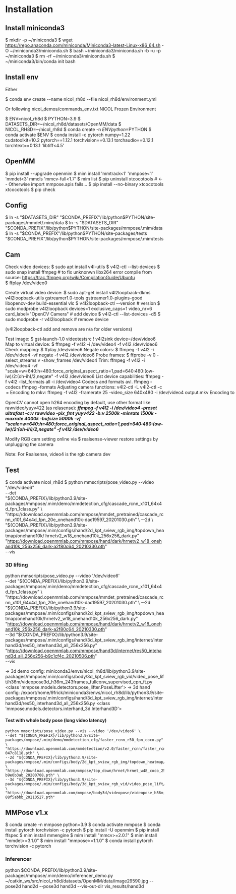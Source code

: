 # Installation

## Install miniconda3
$ mkdir -p ~/miniconda3
$ wget https://repo.anaconda.com/miniconda/Miniconda3-latest-Linux-x86_64.sh -O ~/miniconda3/miniconda.sh
$ bash ~/miniconda3/miniconda.sh -b -u -p ~/miniconda3
$ rm -rf ~/miniconda3/miniconda.sh
$ ~/miniconda3/bin/conda init bash

## Install env

Either 

$ conda env create --name nicol_rh8d --file nicol_rh8d/environment.yml

Or following nicol_demos/commands_env.txt NICOL Frozen Environment

$ ENV=nicol_rh8d
$ PYTHON=3.9
$ DATASETS_DIR=~/nicol_rh8d/datasets/OpenMM/data
$ NICOL_RH8D=~/nicol_rh8d
$ conda create -n $ENV python=$PYTHON
$ conda activate $ENV
$ conda install -c pytorch numpy=1.22 cudatoolkit=10.2 pytorch==1.12.1 torchvision==0.13.1 torchaudio==0.12.1 torchtext==0.13.1 'libtiff<4.5'

## OpenMM
$ pip install --upgrade openmim
$ mim install 'mmtrack<1' 'mmpose<1' 'mmdet<3' mmcls 'mmcv-full<1.7'
$ mim list
$ pip uninstall xtcocotools  # <-- Otherwise import mmpose.apis fails...
$ pip install --no-binary xtcocotools xtcocotools
$ pip check

## Config
$ ln -s "$DATASETS_DIR" "$CONDA_PREFIX"/lib/python$PYTHON/site-packages/mmdet/.mim/data
$ ln -s "$DATASETS_DIR" "$CONDA_PREFIX"/lib/python$PYTHON/site-packages/mmpose/.mim/data
$ ln -s "$CONDA_PREFIX"/lib/python$PYTHON/site-packages/tests "$CONDA_PREFIX"/lib/python$PYTHON/site-packages/mmpose/.mim/tests

## Cam
Check video devices:
$ sudo apt install v4l-utils
$ v4l2-ctl --list-devices
$ sudo snap install ffmpeg # to fix unknonwn libx264 error compile from source: https://trac.ffmpeg.org/wiki/CompilationGuide/Ubuntu  
$ ffplay /dev/video0

Create virtual video device:
$ sudo apt-get install v4l2loopback-dkms v4l2loopback-utils gstreamer1.0-tools gstreamer1.0-plugins-good libopencv-dev build-essential vlc 
$ v4l2loopback-ctl --version # version
$ sudo modprobe v4l2loopback devices=1 exclusive_caps=1 video_nr=6 card_label="OpenCV Camera" # add device
$ v4l2-ctl --list-devices -d5
$ sudo modprobe -r v4l2loopback # remove device

(v4l2loopback-ctl add and remove are n/a for older versions)

Test image:
$ gst-launch-1.0 videotestsrc ! v4l2sink device=/dev/video6
Map to virtual device:
$ ffmpeg -f v4l2 -i /dev/video4 -f v4l2 /dev/video6
Check mapping:
$ ffplay /dev/video6
Negate colors:
$ ffmpeg -f v4l2 -i /dev/video4 -vf negate -f v4l2 /dev/video6
Probe frames:
$ ffprobe -v 0 -select_streams v -show_frames /dev/video4
Trim:
ffmpeg -f v4l2 -i /dev/video4 -vf "scale=w=640:h=480:force_original_aspect_ratio=1,pad=640:480:(ow-iw)/2:(oh-ih)/2,negate" -f v4l2 /dev/video6
List device capabilities:
ffmpeg -f v4l2 -list_formats all -i /dev/video4
Codecs and formats avl.
ffmpeg -codecs
ffmpeg -formats
Adjusting camera functions:
v4l2-ctl -L
v4l2-ctl -c <option>=<value>
Encoding to mkv:
ffmpeg -f v4l2 -framerate 25 -video_size 640x480 -i /dev/video4 output.mkv
Encoding to mp4:
ffmpeg -i input.mov -preset slow -codec:a libfdk_aac -b:a 128k -codec:v libx264 -pix_fmt yuv420p -b:v 2500k -minrate 1500k -maxrate 4000k -bufsize 5000k -vf scale=-1:720 output.mp4
| Flag | Options | Description |
| ---- | ------- | ----------- |
| `-codec:a` | libfaac, libfdk_aac, libvorbis | Audio Codec |
| `-quality` | best, good, realtime | Video Quality |
| `-b:a` | 128k, 192k, 256k, 320k | Audio Bitrate |
| `-codec:v` | mpeg4, libx264, libvpx-vp9 | Video Codec |
| `-b:v` | 1000, 2500, 5000, 8000 | Video Bitrate |
| `-vf scale` | -1:X | Resize Video (X is height) |
| `-qmin 10 -qmax 42` | Quantization | https://gist.github.com/dvlden/b9d923cb31775f92fa54eb8c39ccd5a9#gistcomment-2972745 |
|       --preset <string>  |      Use a preset to select encoding settings [medium]
                                  Overridden by user settings.
                                  - ultrafast,superfast,veryfast,faster,fast
                                  - medium,slow,slower,veryslow,placebo |

OpenCV cannot open h264 encoding by default, use other format like rawvideo/yuyv422 (as relasense):
***ffmpeg -f v4l2 -i /dev/video4 -preset ultrafast -c:v rawvideo -pix_fmt yuyv422 -b:v 2500k -minrate 1500k -maxrate 4000k -bufsize 5000k -vf "scale=w=640:h=480:force_original_aspect_ratio=1,pad=640:480:(ow-iw)/2:(oh-ih)/2,negate" -f v4l2 /dev/video6***

Modify RGB cam setting online via 
$ realsense-viewer
restore settings by unplugging the camera

Note: For Realsense, video4 is the rgb camera dev

## Test
$ conda activate nicol_rh8d
$ python mmscripts/pose_video.py --video "/dev/video6" \
    --det \
    "${CONDA_PREFIX}/lib/python3.9/site-packages/mmpose/.mim/demo/mmdetection_cfg/cascade_rcnn_x101_64x4d_fpn_1class.py" \
    "https://download.openmmlab.com/mmpose/mmdet_pretrained/cascade_rcnn_x101_64x4d_fpn_20e_onehand10k-dac19597_20201030.pth" \
    --2d \
    "${CONDA_PREFIX}/lib/python3.9/site-packages/mmpose/.mim/configs/hand/2d_kpt_sview_rgb_img/topdown_heatmap/onehand10k/ hrnetv2_w18_onehand10k_256x256_dark.py" \
    "https://download.openmmlab.com/mmpose/hand/dark/hrnetv2_w18_onehand10k_256x256_dark-a2f80c64_20210330.pth" \
    --vis 

### 3D lifting
python mmscripts/pose_video.py --video '/dev/video6' \
    --det "${CONDA_PREFIX}/lib/python3.9/site-packages/mmpose/.mim/demo/mmdetection_cfg/cascade_rcnn_x101_64x4d_fpn_1class.py" \
    "https://download.openmmlab.com/mmpose/mmdet_pretrained/cascade_rcnn_x101_64x4d_fpn_20e_onehand10k-dac19597_20201030.pth" \
    --2d "${CONDA_PREFIX}/lib/python3.9/site-packages/mmpose/.mim/configs/hand/2d_kpt_sview_rgb_img/topdown_heatmap/onehand10k/hrnetv2_w18_onehand10k_256x256_dark.py" \
    "https://download.openmmlab.com/mmpose/hand/dark/hrnetv2_w18_onehand10k_256x256_dark-a2f80c64_20210330.pth" \
    --3d "${CONDA_PREFIX}/lib/python3.9/site-packages/mmpose/.mim/configs/hand/3d_kpt_sview_rgb_img/internet/interhand3d/res50_interhand3d_all_256x256.py" \
    "https://download.openmmlab.com/mmpose/hand3d/internet/res50_intehand3d_all_256x256-b9c1cf4c_20210506.pth" \
    --vis 

-> 3d demo config: 
miniconda3/envs/nicol_rh8d/lib/python3.9/site-packages/mmpose/.mim/configs/body/3d_kpt_sview_rgb_vid/video_pose_lift/h36m/videopose3d_h36m_243frames_fullconv_supervised_cpn_ft.py
<class 'mmpose.models.detectors.pose_lifter.PoseLifter'>
-> 3d hand config:
/export/home/9frick/miniconda3/envs/nicol_rh8d/lib/python3.9/site-packages/mmpose/.mim/configs/hand/3d_kpt_sview_rgb_img/internet/interhand3d/res50_interhand3d_all_256x256.py
<class 'mmpose.models.detectors.interhand_3d.Interhand3D'>

#### Test with whole body pose (long video latency)
    python mmscripts/pose_video.py --vis --video '/dev/video6' \
    --det "${CONDA_PREFIX}/lib/python3.9/site-packages/mmpose/.mim/demo/mmdetection_cfg/faster_rcnn_r50_fpn_coco.py" \
    "https://download.openmmlab.com/mmdetection/v2.0/faster_rcnn/faster_rcnn_r50_fpn_1x_coco/faster_rcnn_r50_fpn_1x_coco_20200130-047c8118.pth" \
    --2d "${CONDA_PREFIX}/lib/python3.9/site-packages/mmpose/.mim/configs/body/2d_kpt_sview_rgb_img/topdown_heatmap/coco/hrnet_w48_coco_256x192.py" \
    "https://download.openmmlab.com/mmpose/top_down/hrnet/hrnet_w48_coco_256x192-b9e0b3ab_20200708.pth" \
    --3d "${CONDA_PREFIX}/lib/python3.9/site-packages/mmpose/.mim/configs/body/3d_kpt_sview_rgb_vid/video_pose_lift/h36m/videopose3d_h36m_243frames_fullconv_supervised_cpn_ft.py" \
    "https://download.openmmlab.com/mmpose/body3d/videopose/videopose_h36m_243frames_fullconv_supervised_cpn_ft-88f5abbb_20210527.pth" 


## MMPose v1.x
$ conda create -n mmpose python=3.9
$ conda activate mmpose
$ conda install pytorch torchvision -c pytorch
$ pip install -U openmim
$ pip install ffspec
$ mim install mmengine
$ mim install "mmcv>=2.0.1"
$ mim install "mmdet>=3.1.0"
$ mim install "mmpose>=1.1.0"
$ conda install pytorch torchvision -c pytorch

### Inferencer 
python $CONDA_PREFIX/lib/python3.9/site-packages/mmpose/.mim/demo/inferencer_demo.py ~/catkin_ws/src/nicol_rh8d/datasets/OpenMM/data/image29590.jpg --pose2d hand2d --pose3d hand3d --vis-out-dir vis_results/hand3d
    
